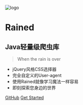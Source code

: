 ![logo](https://cdn.jsdelivr.net/gh/chch455/tuchuang/2020/10/15/549c2f2132e0ea10cb6766f2953cf14c.png)
# Rained
## Java轻量级爬虫库
> When the rain is over

* jQuery风格CSS选择器
* 完全自定义的User-agent
* 使用Rained就像学习魔法一样容易
* 即刻探索您身边的世界

[GitHub](https://github.com/eisuto/Rained)
[Get Started](#quick-start)